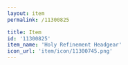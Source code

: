 ```yaml
---
layout: item
permalink: /11300825

title: Item
id: '11300825'
item_name: 'Holy Refinement Headgear'
icon_url: 'item/icon/11300745.png'
---
```

